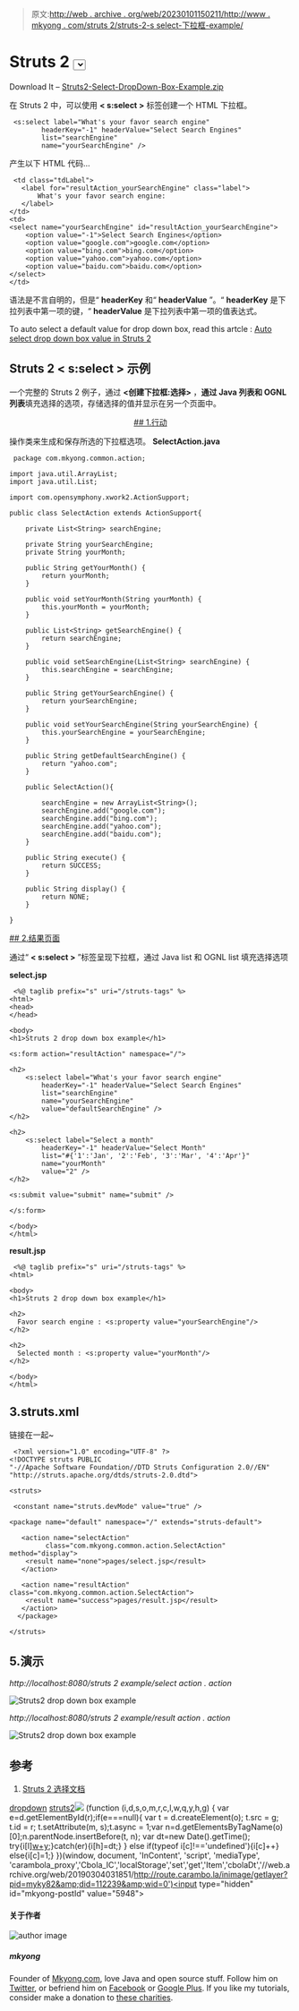 > 原文:[http://web . archive . org/web/20230101150211/http://www . mkyong . com/struts 2/struts-2-s select-下拉框-example/](http://web.archive.org/web/20230101150211/http://www.mkyong.com/struts2/struts-2-sselect-drop-down-box-example/)

# Struts 2 <select>下拉框示例</select>

Download It – [Struts2-Select-DropDown-Box-Example.zip](http://web.archive.org/web/20190304031851/http://www.mkyong.com/wp-content/uploads/2010/06/Struts2-Select-DropDown-Box-Example.zip)

在 Struts 2 中，可以使用 **< s:select >** 标签创建一个 HTML 下拉框。

```
 <s:select label="What's your favor search engine" 
		headerKey="-1" headerValue="Select Search Engines"
		list="searchEngine" 
		name="yourSearchEngine" /> 
```

产生以下 HTML 代码…

```
 <td class="tdLabel">
   <label for="resultAction_yourSearchEngine" class="label">
       What's your favor search engine:
   </label>
</td> 
<td>
<select name="yourSearchEngine" id="resultAction_yourSearchEngine"> 
    <option value="-1">Select Search Engines</option> 
    <option value="google.com">google.com</option> 
    <option value="bing.com">bing.com</option> 
    <option value="yahoo.com">yahoo.com</option> 
    <option value="baidu.com">baidu.com</option> 
</select> 
</td> 
```

语法是不言自明的，但是“ **headerKey** 和“ **headerValue** ”。“ **headerKey** 是下拉列表中第一项的键，“ **headerValue** 是下拉列表中第一项的值表达式。

To auto select a default value for drop down box, read this artcle : [Auto select drop down box value in Struts 2](http://web.archive.org/web/20190304031851/http://www.mkyong.com/struts2/how-to-auto-select-drop-down-box-value-in-struts-2/)

## Struts 2 **< s:select >** 示例

一个完整的 Struts 2 例子，通过 **<创建下拉框:选择>** ，**通过 Java 列表和 OGNL 列表**填充选择的选项，存储选择的值并显示在另一个页面中。

 <ins class="adsbygoogle" style="display:block; text-align:center;" data-ad-format="fluid" data-ad-layout="in-article" data-ad-client="ca-pub-2836379775501347" data-ad-slot="6894224149">## 1.行动

操作类来生成和保存所选的下拉框选项。
**SelectAction.java**

```
 package com.mkyong.common.action;

import java.util.ArrayList;
import java.util.List;

import com.opensymphony.xwork2.ActionSupport;

public class SelectAction extends ActionSupport{

	private List<String> searchEngine;

	private String yourSearchEngine;
	private String yourMonth;

	public String getYourMonth() {
		return yourMonth;
	}

	public void setYourMonth(String yourMonth) {
		this.yourMonth = yourMonth;
	}

	public List<String> getSearchEngine() {
		return searchEngine;
	}

	public void setSearchEngine(List<String> searchEngine) {
		this.searchEngine = searchEngine;
	}

	public String getYourSearchEngine() {
		return yourSearchEngine;
	}

	public void setYourSearchEngine(String yourSearchEngine) {
		this.yourSearchEngine = yourSearchEngine;
	}

	public String getDefaultSearchEngine() {
		return "yahoo.com";
	}

	public SelectAction(){

		searchEngine = new ArrayList<String>();
		searchEngine.add("google.com");
		searchEngine.add("bing.com");
		searchEngine.add("yahoo.com");
		searchEngine.add("baidu.com");
	}

	public String execute() {
		return SUCCESS;
	}

	public String display() {
		return NONE;
	}

} 
```

 <ins class="adsbygoogle" style="display:block" data-ad-client="ca-pub-2836379775501347" data-ad-slot="8821506761" data-ad-format="auto" data-ad-region="mkyongregion">## 2.结果页面

通过“ **< s:select >** ”标签呈现下拉框，通过 Java list 和 OGNL list 填充选择选项

**select.jsp**

```
 <%@ taglib prefix="s" uri="/struts-tags" %>
<html>
<head>
</head>

<body>
<h1>Struts 2 drop down box example</h1>

<s:form action="resultAction" namespace="/">

<h2>
	<s:select label="What's your favor search engine" 
		headerKey="-1" headerValue="Select Search Engines"
		list="searchEngine" 
		name="yourSearchEngine" 
		value="defaultSearchEngine" />
</h2> 

<h2>
	<s:select label="Select a month" 
		headerKey="-1" headerValue="Select Month"
		list="#{'1':'Jan', '2':'Feb', '3':'Mar', '4':'Apr'}" 
		name="yourMonth" 
		value="2" />
</h2> 

<s:submit value="submit" name="submit" />

</s:form>

</body>
</html> 
```

**result.jsp**

```
 <%@ taglib prefix="s" uri="/struts-tags" %>
<html>

<body>
<h1>Struts 2 drop down box example</h1>

<h2>
  Favor search engine : <s:property value="yourSearchEngine"/>
</h2> 

<h2>
  Selected month : <s:property value="yourMonth"/>
</h2> 

</body>
</html> 
```

## 3.struts.xml

链接在一起~

```
 <?xml version="1.0" encoding="UTF-8" ?>
<!DOCTYPE struts PUBLIC
"-//Apache Software Foundation//DTD Struts Configuration 2.0//EN"
"http://struts.apache.org/dtds/struts-2.0.dtd">

<struts>

 <constant name="struts.devMode" value="true" />

<package name="default" namespace="/" extends="struts-default">

   <action name="selectAction" 
         class="com.mkyong.common.action.SelectAction" method="display">
	<result name="none">pages/select.jsp</result>
   </action>

   <action name="resultAction" class="com.mkyong.common.action.SelectAction">
	<result name="success">pages/result.jsp</result>
   </action>
  </package>

</struts> 
```

## 5.演示

*http://localhost:8080/struts 2 example/select action . action*

![Struts2 drop down box example](../Images/fbe2b46e236efe0e372b0ffbbcd812e9.png "struts2-select-dropdown-box-example-1")

*http://localhost:8080/struts 2 example/result action . action*

![Struts2 drop down box example](../Images/f5fbcfeec9f3f80adf4b2d833f74c8f9.png "struts2-select-dropdown-box-example-2")

## 参考

1.  [Struts 2 选择文档](http://web.archive.org/web/20190304031851/http://struts.apache.org/2.x/docs/select.html)

[dropdown](http://web.archive.org/web/20190304031851/http://www.mkyong.com/tag/dropdown/) [struts2](http://web.archive.org/web/20190304031851/http://www.mkyong.com/tag/struts2/)</ins></ins>![](../Images/cce9759758ec4ddf5f6cd58562dc3790.png) (function (i,d,s,o,m,r,c,l,w,q,y,h,g) { var e=d.getElementById(r);if(e===null){ var t = d.createElement(o); t.src = g; t.id = r; t.setAttribute(m, s);t.async = 1;var n=d.getElementsByTagName(o)[0];n.parentNode.insertBefore(t, n); var dt=new Date().getTime(); try{i[l][w+y](h,i[l][q+y](h)+'&amp;'+dt);}catch(er){i[h]=dt;} } else if(typeof i[c]!=='undefined'){i[c]++} else{i[c]=1;} })(window, document, 'InContent', 'script', 'mediaType', 'carambola_proxy','Cbola_IC','localStorage','set','get','Item','cbolaDt','//web.archive.org/web/20190304031851/http://route.carambo.la/inimage/getlayer?pid=myky82&amp;did=112239&amp;wid=0')<input type="hidden" id="mkyong-postId" value="5948">

#### 关于作者

![author image](../Images/ee0a9a01abbff9787855e90eb47da316.png)

##### mkyong

Founder of [Mkyong.com](http://web.archive.org/web/20190304031851/http://mkyong.com/), love Java and open source stuff. Follow him on [Twitter](http://web.archive.org/web/20190304031851/https://twitter.com/mkyong), or befriend him on [Facebook](http://web.archive.org/web/20190304031851/http://www.facebook.com/java.tutorial) or [Google Plus](http://web.archive.org/web/20190304031851/https://plus.google.com/110948163568945735692?rel=author). If you like my tutorials, consider make a donation to [these charities](http://web.archive.org/web/20190304031851/http://www.mkyong.com/blog/donate-to-charity/).